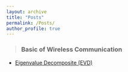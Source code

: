 ```yaml
---
layout: archive
title: "Posts"
permalink: /Posts/
author_profile: true
---
```


> ### Basic of Wireless Communication
* [Eigenvalue Decomposite (EVD)](https://blog.csdn.net/qq_41562431/article/details/126200965)